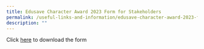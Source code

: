 ```yaml
---
title: Edusave Character Award 2023 Form for Stakeholders
permalink: /useful-links-and-information/edusave-character-award-2023-form-for-stakeholders/
description: ""
---
```

Click [here]() to download the form